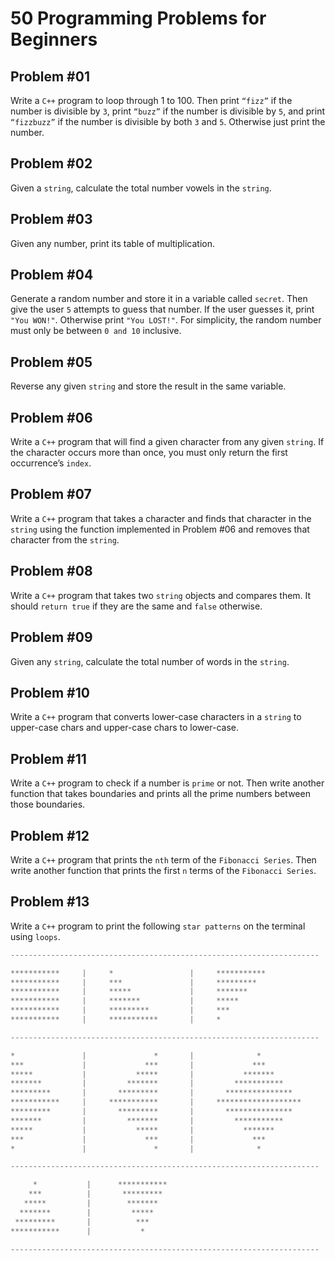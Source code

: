 # 50 Programming Problems for Beginners

## Problem #01
Write a `C++` program to loop through 1 to 100. Then print `“fizz”` if the number is divisible by `3`, print `“buzz”` if the number is divisible by `5`, and print `“fizzbuzz”` if the number is divisible by both `3` and `5`. Otherwise just print the number.
## Problem #02
Given a `string`, calculate the total number vowels in the `string`.
## Problem #03
Given any number, print its table of multiplication.
## Problem #04
Generate a random number and store it in a variable called `secret`. Then give the user `5` attempts to guess that number. If the user guesses it, print `"You WON!"`. Otherwise print `"You LOST!"`. For simplicity, the random number must only be between `0 and 10` inclusive.
## Problem #05
Reverse any given `string` and store the result in the same variable.
## Problem #06
Write a `C++` program that will find a given character from any given `string`. If the character occurs more than once, you must only return the first occurrence’s `index`.
## Problem #07
Write a `C++` program that takes a character and finds that character in the `string` using the function implemented in Problem #06 and removes that character from the `string`.
## Problem #08
Write a `C++` program that takes two `string` objects and compares them. It should `return true` if they are the same and `false` otherwise.
## Problem #09
Given any `string`, calculate the total number of words in the `string`.
## Problem #10
Write a `C++` program that converts lower-case characters in a `string` to upper-case chars and upper-case chars to lower-case.
## Problem #11
Write a `C++` program to check if a number is `prime` or not. Then write another function that takes boundaries and prints all the prime numbers between those boundaries.
## Problem #12
Write a `C++` program that prints the `nth` term of the `Fibonacci Series`. Then write another function that prints the first `n` terms of the `Fibonacci Series`.
## Problem #13
Write a `C++` program to print the following `star patterns` on the terminal using `loops`.
```cpp
---------------------------------------------------------------------

***********     |     *                 |     ***********
***********     |     ***               |     *********
***********     |     *****             |     *******    
***********     |     *******           |     *****    
***********     |     *********         |     ***        
***********     |     ***********       |     *       

---------------------------------------------------------------------

*               |               *       |              *          
***             |             ***       |             ***         
*****           |           *****       |           *******               
*******         |         *******       |         ***********             
*********       |       *********       |       ***************                   
***********     |     ***********       |     *******************                 
*********       |       *********       |       ***************                   
*******         |         *******       |         ***********             
*****           |           *****       |           *******               
***             |             ***       |             ***         
*               |               *       |              *          

---------------------------------------------------------------------

     *           |      ***********
    ***          |       *********
   *****         |        *******    
  *******        |         *****    
 *********       |          ***    
***********      |           *    

---------------------------------------------------------------------
```

